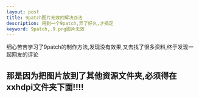 ```yaml
---
layout: post
title: 9patch图片无效的解决办法
description: 用到一个9patch,弄了好久,才搞定
keyword: 9patch,.9.png图片无效
---
```


细心苦苦学习了9patch的制作方法,发现没有效果,又去找了很多资料,终于发现一起网友的评论

## 那是因为把图片放到了其他资源文件夹,必须得在xxhdpi文件夹下面!!!!